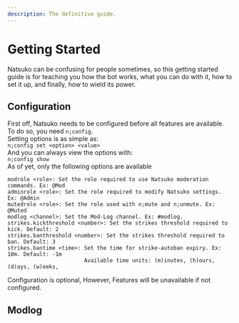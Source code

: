```yaml
---
description: The definitive guide.
---
```


# Getting Started

Natsuko can be confusing for people sometimes, so this getting started guide is for teaching you how the bot works, what you can do with it, how to set it up, and finally, how to wield its power.

## Configuration

First off, Natsuko needs to be configured before all features are available. To do so, you need `n;config`.  
Setting options is as simple as:   
`n;config set <option> <value>`   
And you can always view the options with:  
`n;config show`  
As of yet, only the following options are available

```text
modrole <role>: Set the role required to use Natsuko moderation commands. Ex: @Mod
adminrole <role>: Set the role required to modify Natsuko settings. Ex: @Admin
mutedrole <role>: Set the role used with n;mute and n;unmute. Ex: @Muted
modlog <channel>: Set the Mod-Log channel. Ex: #modlog. 
strikes.kickthreshold <number>: Set the strikes threshold required to kick. Default: 2
strikes.banthreshold <number>: Set the strikes threshold required to ban. Default: 3
strikes.bantime <time>: Set the time for strike-autoban expiry. Ex: 10m. Default: -1m
                        Available time units: (m)inutes, (h)ours, (d)ays, (w)eeks, 
```

Configuration is optional, However, Features will be unavailable if not configured.

## Modlog



